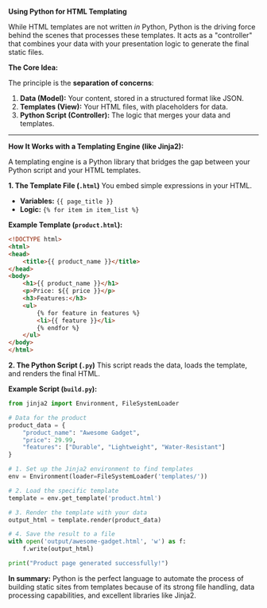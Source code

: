 **Using Python for HTML Templating**

While HTML templates are not written *in* Python, Python is the driving force behind the scenes that processes these templates. It acts as a "controller" that combines your data with your presentation logic to generate the final static files.

**The Core Idea:**

The principle is the **separation of concerns**:
1.  **Data (Model):** Your content, stored in a structured format like JSON.
2.  **Templates (View):** Your HTML files, with placeholders for data.
3.  **Python Script (Controller):** The logic that merges your data and templates.

---

**How It Works with a Templating Engine (like Jinja2):**

A templating engine is a Python library that bridges the gap between your Python script and your HTML templates.

**1. The Template File (`.html`)**
You embed simple expressions in your HTML.

*   **Variables:** `{{ page_title }}`
*   **Logic:** `{% for item in item_list %}`

**Example Template (`product.html`):**
```html
<!DOCTYPE html>
<html>
<head>
    <title>{{ product_name }}</title>
</head>
<body>
    <h1>{{ product_name }}</h1>
    <p>Price: ${{ price }}</p>
    <h3>Features:</h3>
    <ul>
        {% for feature in features %}
        <li>{{ feature }}</li>
        {% endfor %}
    </ul>
</body>
</html>
```

**2. The Python Script (`.py`)**
This script reads the data, loads the template, and renders the final HTML.

**Example Script (`build.py`):**
```python
from jinja2 import Environment, FileSystemLoader

# Data for the product
product_data = {
    "product_name": "Awesome Gadget",
    "price": 29.99,
    "features": ["Durable", "Lightweight", "Water-Resistant"]
}

# 1. Set up the Jinja2 environment to find templates
env = Environment(loader=FileSystemLoader('templates/'))

# 2. Load the specific template
template = env.get_template('product.html')

# 3. Render the template with your data
output_html = template.render(product_data)

# 4. Save the result to a file
with open('output/awesome-gadget.html', 'w') as f:
    f.write(output_html)

print("Product page generated successfully!")
```

**In summary:** Python is the perfect language to automate the process of building static sites from templates because of its strong file handling, data processing capabilities, and excellent libraries like Jinja2.